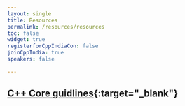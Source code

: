```yaml
---
layout: single
title: Resources
permalink: /resources/resources
toc: false
widget: true
registerforCppIndiaCon: false
joinCppIndia: true
speakers: false

---
```


## [C++ Core guidlines](https://isocpp.github.io/CppCoreGuidelines/CppCoreGuidelines){:target="_blank"} 